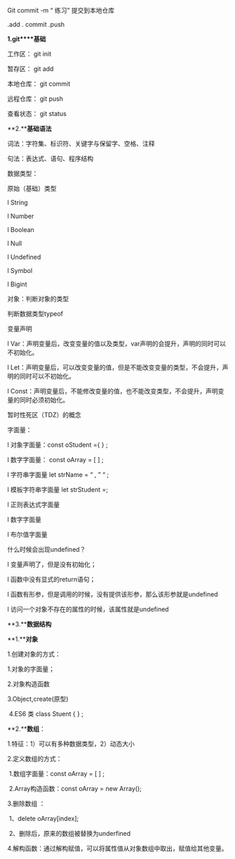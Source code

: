 Git commit -m “ 练习” 提交到本地仓库

.add  . commit   .push

**1.git****基础**

工作区：  git init

暂存区：  git add

本地仓库：  git commit

远程仓库：  git push

查看状态：  git status

 

**2.****基础语法**

 词法：字符集、标识符、关键字与保留字、空格、注释

 句法：表达式、语句、程序结构

 

 数据类型：

 原始（基础）类型

l String

l Number

l Boolean

l Null

l Undefined

l Symbol

l Bigint

 

对象：判断对象的类型

判断数据类型typeof

 

变量声明

l Var：声明变量后，改变变量的值以及类型，var声明的会提升，声明的同时可以不初始化。

l Let：声明变量后，可以改变变量的值，但是不能改变变量的类型，不会提升，声明的同时可以不初始化。

l Const：声明变量后，不能修改变量的值，也不能改变类型，不会提升，声明变量的同时必须初始化。

暂时性死区（TDZ）的概念

 

 

字面量：

l 对象字面量：const oStudent ={ } ;

l 数字字面量： const oArray = [ ] ;

l 字符串字面量 let strName = “ , ” “ ;

l 模板字符串字面量 let strStudent =;

l 正则表达式字面量

l 数字字面量

l 布尔值字面量

 

 

什么时候会出现undefined？

l 变量声明了，但是没有初始化；

l 函数中没有显式的return语句；

l 函数有形参，但是调用的时候，没有提供该形参，那么该形参就是undefined

l 访问一个对象不存在的属性的时候，该属性就是undefined

 

**3.****数据结构**

**1.****对象**

 1.创建对象的方式：

 1.对象的字面量；

 2.对象构造函数

 3.Object,create(原型)

​    4.ES6 类 class Stuent { } ;

 **2.****数组**：

   1.特征：1）可以有多种数据类型，2）动态大小

   2.定义数组的方式：

​      1.数组字面量：const oArray = [ ] ;

​      2.Array构造函数：const oArray = new Array();

   3.删除数组 ：

​      1、delete oArray[index];

​      2、删除后，原来的数组被替换为underfined

   4.解构函数：通过解构赋值，可以将属性值从对象数组中取出，赋值给其他变量。